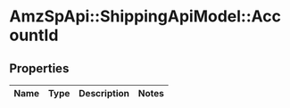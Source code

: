 # AmzSpApi::ShippingApiModel::AccountId

## Properties
Name | Type | Description | Notes
------------ | ------------- | ------------- | -------------

